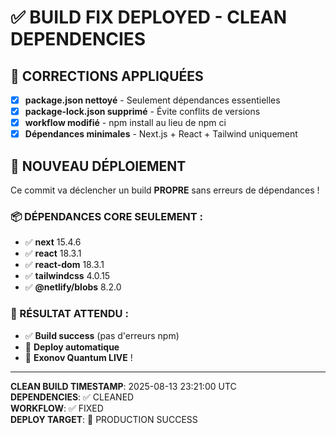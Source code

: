 # ✅ BUILD FIX DEPLOYED - CLEAN DEPENDENCIES

## 🔧 CORRECTIONS APPLIQUÉES

- [x] **package.json nettoyé** - Seulement dépendances essentielles
- [x] **package-lock.json supprimé** - Évite conflits de versions  
- [x] **workflow modifié** - npm install au lieu de npm ci
- [x] **Dépendances minimales** - Next.js + React + Tailwind uniquement

## 🚀 NOUVEAU DÉPLOIEMENT

Ce commit va déclencher un build **PROPRE** sans erreurs de dépendances !

### 📦 DÉPENDANCES CORE SEULEMENT :
- ✅ **next** 15.4.6
- ✅ **react** 18.3.1  
- ✅ **react-dom** 18.3.1
- ✅ **tailwindcss** 4.0.15
- ✅ **@netlify/blobs** 8.2.0

### 🎯 RÉSULTAT ATTENDU :
- ✅ **Build success** (pas d'erreurs npm)
- 🚀 **Deploy automatique** 
- 🌌 **Exonov Quantum LIVE** !

---

**CLEAN BUILD TIMESTAMP**: 2025-08-13 23:21:00 UTC  
**DEPENDENCIES**: ✅ CLEANED  
**WORKFLOW**: ✅ FIXED  
**DEPLOY TARGET**: 🚀 PRODUCTION SUCCESS
